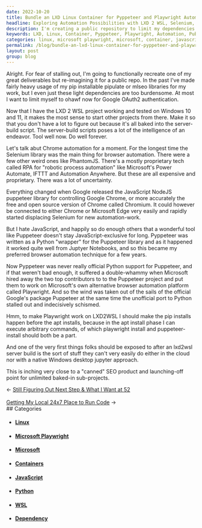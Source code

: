 ```yaml
---
date: 2022-10-20
title: Bundle an LXD Linux Container for Pyppeteer and Playwright Automation
headline: Exploring Automation Possibilities with LXD 2 WSL, Selenium, NodeJS, and Pyppeteer
description: I'm creating a public repository to limit my dependencies and use ohawf for Google OAuth2 authentication. I'm using the LXD 2 WSL project and Chrome automation with Selenium and NodeJS Puppeteer and Pyppeteer libraries to control Google Chrome or Chromium. Join me as I explore the possibilities of this project!
keywords: LXD, Linux, Container, Pyppeteer, Playwright, Automation, Public Repository, Dependencies, ohawf, Google OAuth2, Authentication, WSL, Windows, Chrome, Selenium, NodeJS, Puppeteer, Chromium, Explore, Possibilities, JavaScript, Python
categories: linux, microsoft playwright, microsoft, container, javascript, python, wsl, dependency
permalink: /blog/bundle-an-lxd-linux-container-for-pyppeteer-and-playwright-automation/
layout: post
group: blog
---
```



Alright. For fear of stalling out, I'm going to functionally recreate one of my
great deliverables but re-imagining it for a public repo. In the past I've made
fairly heavy usage of my pip installable pipulate or mlseo libraries for my
work, but I even just these light dependencies are too burdensome. At most I
want to limit myself to ohawf now for Google OAuth2 authentication.

Now that I have the LXD 2 WSL project working and tested on Windows 10 and 11,
it makes the most sense to start other projects from there. Make it so that you
don't have a lot to figure out because it's all baked into the server-build
script. The server-build scripts poses a lot of the intelligence of an
endeavor. Tool well now. Do well forever.

Let's talk abut Chrome automation for a moment. For the longest time the
Selenium library was the main thing for browser automation. There were a few
other weird ones like PhantomJS. There's a mostly proprietary tech called RPA
for "robotic process automation" like Microsoft's Power Automate, IFTTT and
Automation Anywhere. But these are all expensive and proprietary. There was a
lot of uncertainty.

Everything changed when Google released the JavaScript NodeJS puppeteer library
for controlling Google Chrome, or more accurately the free and open source
version of Chrome called Chromium. It could however be connected to either
Chrome or Microsoft Edge very easily and rapidly started displacing Selenium
for new automation-work.

But I hate JavaScript, and happily so do enough others that a wonderful tool
like Puppeteer doesn't stay JavaScript-exclusive for long. Pyppeteer was
written as a Python "wrapper" for the Puppeteer library and as it happened it
worked quite well from Juptyer Notebooks, and so this became my preferred
browser automation technique for a few years.

Now Pyppeteer was never really official Python support for Puppeteer, and if
that weren't bad enough, it suffered a double-whammy when Microsoft hired away
the two top contributors to to the Puppeteer project and put them to work on
Microsoft's own alternative browser automation platform called Playwright. And
so the wind was taken out of the sails of the official Google's package
Puppeteer at the same time the unofficial port to Python stalled out and
indecisively schismed.

Hmm, to make Playwright work on LXD2WSL I should make the pip installs happen
before the apt installs, because in the apt install phase I can execute
arbitrary commands, of which playwright install and puppeteer-install should
both be a part.

And one of the very first things folks should be exposed to after an lxd2wsl
server build is the sort of stuff they can't very easily do either in the cloud
nor with a native Windows desktop jupyter approach.

This is inching very close to a "canned" SEO product and launching-off point
for unlimited baked-in sub-projects.


<div class="arrow-links"><div class="post-nav-prev"><span class="arrow">&larr;&nbsp;</span><a href="/blog/still-figuring-out-next-step-what-i-want-at-52/">Still Figuring Out Next Step & What I Want at 52</a></div> &nbsp; <div class="post-nav-next"><a href="/blog/getting-my-local-24x7-place-to-run-code/">Getting My Local 24x7 Place to Run Code</a><span class="arrow">&nbsp;&rarr;</span></div></div>
## Categories

<ul>
<li><h4><a href='/linux/'>Linux</a></h4></li>
<li><h4><a href='/microsoft-playwright/'>Microsoft Playwright</a></h4></li>
<li><h4><a href='/microsoft/'>Microsoft</a></h4></li>
<li><h4><a href='/container/'>Containers</a></h4></li>
<li><h4><a href='/javascript/'>JavaScript</a></h4></li>
<li><h4><a href='/python/'>Python</a></h4></li>
<li><h4><a href='/wsl/'>WSL</a></h4></li>
<li><h4><a href='/dependency/'>Dependency</a></h4></li></ul>